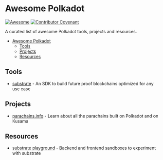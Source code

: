 # Awesome Polkadot 

[![Awesome](https://cdn.rawgit.com/sindresorhus/awesome/d7305f38d29fed78fa85652e3a63e154dd8e8829/media/badge.svg)](https://github.com/sindresorhus/awesome)
[![Contributor Covenant](https://img.shields.io/badge/Contributor%20Covenant-2.1-4baaaa.svg)](code_of_conduct.md)

A curated list of awesome Polkadot tools, projects and resources.

- [Awesome Polkadot](#awesome-polkadot)
  - [Tools](#tools)
  - [Projects](#projects)
  - [Resources](#resources)

## Tools

- [substrate](https://substrate.io/) - An SDK to build future proof blockchains optimized for any use case

## Projects

- [parachains.info](https://parachains.info/) - Learn about all the parachains built on Polkadot and on Kusama

## Resources

- [substrate playground](https://substrate.io/developers/playground/) - Backend and frontend sandboxes to experiment with substrate